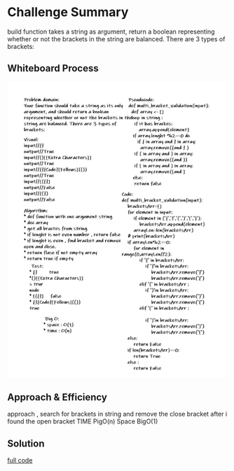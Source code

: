 # Challenge Summary
<!-- Description of the challenge -->
build function takes a string as argument,  return a boolean representing whether or not the brackets in the string are balanced. There are 3 types of brackets:


## Whiteboard Process
<!-- Embedded whiteboard image -->
![multi_bracket_validation](/img/multi_bracket_validation.PNG)
## Approach & Efficiency
<!-- What approach did you take? Why? What is the Big O space/time for this approach? -->
approach , search for brackets in string and remove the close bracket after i found the open bracket
TIME PigO(n)
Space BigO(1)
## Solution
<!-- Show how to run your code, and examples of it in action -->
[full code](multi_bracket_validation.py)
